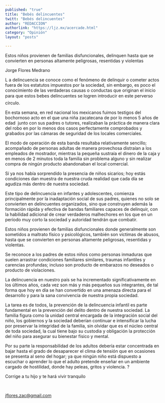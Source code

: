 ```yaml
---
published: "true"
title: "Bebés delincuentes"
twitt: "Bebés delincuentes"
author: "REDACCION"
authorlink: "https://ljz.mx/acercade.html"
category: "Opinión"
layout: "posts"

---
```



  Estos niños provienen de familias disfuncionales, delinquen hasta que se convierten en personas altamente peligrosas, resentidas y violentas



  Jorge Flores Medrano



  L a delincuencia se conoce como el fenómeno de delinquir o cometer actos fuera de los estatutos impuestos por la sociedad, sin embargo, es poco el conocimiento de las verdaderas causas o conductas que originan el inicio para que estos bebes delincuentes se logren introducir en este perverso círculo.



  En esta semana, en red nacional los mexicanos fuimos testigos del bochornoso acto en el que una niña zacatecana de por lo menos 5 años de edad  junto con sus padres o tutores, realizaban la práctica de manera clara del robo en por lo menos dos casos perfectamente comprobados y grabados por las cámaras de seguridad de los locales comerciales.



  El modo de operación de esta banda resultaba relativamente sencillo; acompañado de personas adultas de manera provechosa distraían a los empleados de mostrador, mientras la pequeña sustraía el dinero de la caja y en menos de 2 minutos toda la familia sin problema alguno y sin realizar compra de ningún producto abandonaban el local comercial.



  Sí ya nos había sorprendido la presencia de niños sicarios; hoy estás condiciones dan muestra de nuestra cruda realidad que cada día se agudiza más dentro de nuestra sociedad.



  Este tipo de delincuencia en infantes y adolescentes, comienza principalmente por la inadaptación social de sus padres, quienes no solo se convierten en delincuentes organizados, sino que construyen además la formación rápida y efectiva de bandas familiares capaces de delinquir, con la habilidad adicional de crear verdaderos malhechores en los que en un período muy corto la sociedad y autoridad tendrán que combatir.



  Estos niños provienen de familias disfuncionales donde generalmente son sometidos a maltrato físico y psicológicos, también son víctimas de abusos, hasta que se convierten en personas altamente peligrosas, resentidas y violentas.



  Se reconoce a los padres de estos niños como personas inmaduras que suelen arrastrar condiciones familiares similares, traumas infantiles y carencias profundas; incluso son producto de embarazos no deseados o producto de violaciones.



  La delincuencia en nuestro país se ha incrementado significativamente en los últimos años, cada vez son más y más pequeños sus integrantes, de tal forma que hoy en día se han convertido en una amenaza directa para el desarrollo y para la sana convivencia de nuestra propia sociedad.



  La tarea es de todos, la prevención de la delincuencia infantil es parte fundamental en la prevención del delito dentro de nuestra sociedad. La familia figura como la unidad central encargada de la integración social del niño, los gobiernos y la sociedad deberían continuar e intensificar la lucha por preservar la integridad de la familia, sin olvidar que es el núcleo central de toda sociedad, la cual tiene bajo su custodia y obligación la protección del niño para asegurar su bienestar físico y mental.



  Por su parte la responsabilidad de los adultos debería estar concentrada en bajar hasta el grado de desaparecer el clima de tensión que en ocasiones se presenta al seno del hogar; ya que ningún niño está dispuesto a escuchar o aprender lo que el adulto pretende enseñar en un ambiente cargado de hostilidad, donde hay peleas, gritos y violencia. ?



  Corrige a tu hijo y te hará vivir tranquilo



   



  jflores.zac@gmail.com

